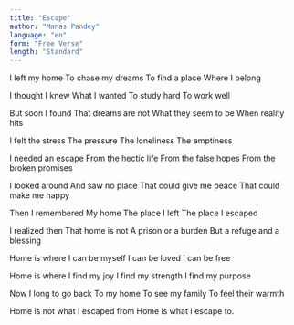 ```yaml
---
title: "Escape"
author: "Manas Pandey"
language: "en"
form: "Free Verse"
length: "Standard"
---
```

I left my home
To chase my dreams
To find a place
Where I belong

I thought I knew
What I wanted
To study hard
To work well

But soon I found
That dreams are not
What they seem to be
When reality hits

I felt the stress
The pressure
The loneliness
The emptiness

I needed an escape
From the hectic life
From the false hopes
From the broken promises

I looked around
And saw no place
That could give me peace
That could make me happy

Then I remembered
My home
The place I left
The place I escaped

I realized then
That home is not
A prison or a burden
But a refuge and a blessing

Home is where
I can be myself
I can be loved
I can be free

Home is where
I find my joy
I find my strength
I find my purpose

Now I long to go back
To my home
To see my family
To feel their warmth

Home is not what I escaped from
Home is what I escape to.
